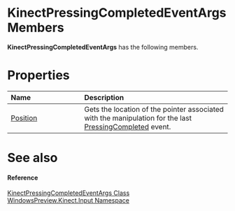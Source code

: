 KinectPressingCompletedEventArgs Members  
========================================  

**KinectPressingCompletedEventArgs** has the following members.  

<span id="publicpropertiesSection"></span>

Properties  
==========  

<table>
<colgroup>
<col width="30%" />
<col width="60%" />
</colgroup>
<thead>
<tr class="header">
<th align="left">Name</th>
<th align="left">Description</th>
</tr>
</thead>
<tbody>
<tr class="odd">
<td align="left"><a href="Properties/Position_Property.md">Position</a></td>
<td align="left">Gets the location of the pointer associated with the manipulation for the last <a href="../KinectGestureRecognizer/Events/PressingCompleted_Event.md">PressingCompleted</a> event.</td>
</tr>
</tbody>
</table>

<span id="ID4EK"></span>

See also  
========  

<span id="ID4EM"></span>
#### Reference  

[KinectPressingCompletedEventArgs Class](../KinectPressingCompletedE.md)  
 [WindowsPreview.Kinect.Input Namespace](../../Kinect.Input.md)  



<!--Please do not edit the data in the comment block below.-->
<!--
TOCTitle : KinectPressingCompletedEventArgs Members
RLTitle : KinectPressingCompletedEventArgs Members
KeywordF : WindowsPreview.Kinect.Input.KinectPressingCompletedEventArgs
KeywordF : KinectPressingCompletedEventArgs
KeywordK : KinectPressingCompletedEventArgs class
KeywordK : KinectPressingCompletedEventArgs class, all members
KeywordK : WindowsPreview.Kinect.Input.KinectPressingCompletedEventArgs class
HelpPriority : 1
KeywordA : AllMembers.T:WindowsPreview.Kinect.Input.KinectPressingCompletedEventArgs
AssetID : AllMembers.T:WindowsPreview.Kinect.Input.KinectPressingCompletedEventArgs
Locale : en-us
CommunityContent : 1
TargetOS : Windows
TopicType : kbSyntax
DocSet : K4Wv2
ProjType : K4Wv2Proj
Technology : Kinect for Windows
Product : Kinect for Windows SDK v2
productversion : 20
-->

